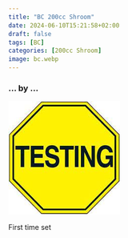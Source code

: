 ```yaml
---
title: "BC 200cc Shroom"
date: 2024-06-10T15:21:58+02:00
draft: false
tags: [BC]
categories: [200cc Shroom]
image: bc.webp
---
```

### ... by ...
![Nothing there](testing.jpg)

First time set